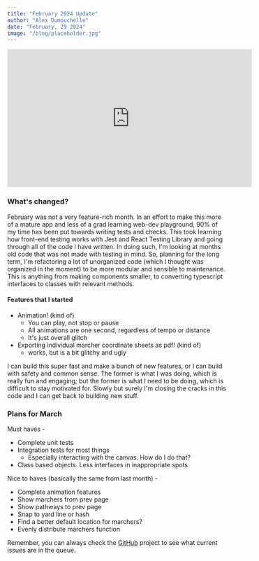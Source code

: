 ```yaml
---
title: "February 2024 Update"
author: "Alex Dumouchelle"
date: "February, 29 2024"
image: "/blog/placeholder.jpg"
---
```


<iframe width="560" height="315" src="https://www.youtube.com/embed/M4_Q3B_El-Q?si=ojuc2o1cXxlxJsXR" title="YouTube video player" frameborder="0" allow="accelerometer; autoplay; clipboard-write; encrypted-media; gyroscope; picture-in-picture; web-share" allowfullscreen></iframe>
<br/>

### What's changed?

February was not a very feature-rich month. In an effort to make this more of a mature app and less of a grad learning web-dev playground, 90% of my time has been put towards writing tests and checks. This took learning how front-end testing works with Jest and React Testing Library and going through all of the code I have written. In doing such, I'm looking at months old code that was not made with testing in mind. So, planning for the long term, I'm refactoring a lot of unorganized code (which I thought was organized in the moment) to be more modular and sensible to maintenance. This is anything from making components smaller, to converting typescript interfaces to classes with relevant methods.

#### Features that I started

- Animation! (kind of)
  - You can play, not stop or pause
  - All animations are one second, regardless of tempo or distance
  - It's just overall glitch
- Exporting individual marcher coordinate sheets as pdf! (kind of)
  - works, but is a bit glitchy and ugly

I can build this super fast and make a bunch of new features, or I can build with safety and common sense. The former is what I was doing, which is really fun and engaging; but the former is what I need to be doing, which is difficult to stay motivated for. Slowly but surely I'm closing the cracks in this code and I can get back to building new stuff.

<!-- #### Tiny things -->

### Plans for March

Must haves -

- Complete unit tests
- Integration tests for most things
  - Especially interacting with the canvas. How do I do that?
- Class based objects. Less interfaces in inappropriate spots

Nice to haves (basically the same from last month) -

- Complete animation features
- Show marchers from prev page
- Show pathways to prev page
- Snap to yard line or hash
- Find a better default location for marchers?
- Evenly distribute marchers function

Remember, you can always check the [GitHub](https://github.com/AlexDumo/OpenMarch) project to see what current issues are in the queue.
